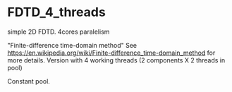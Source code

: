 # FDTD_4_threads
simple 2D FDTD. 4cores paralelism

"Finite-difference time-domain method"
See https://en.wikipedia.org/wiki/Finite-difference_time-domain_method for more details.
Version with 4 working threads (2 components X 2 threads in pool)

Constant pool.
